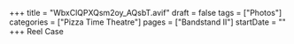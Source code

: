 +++
title = "WbxClQPXQsm2oy_AQsbT.avif"
draft = false
tags = ["Photos"]
categories = ["Pizza Time Theatre"]
pages = ["Bandstand II"]
startDate = ""
+++
Reel Case
